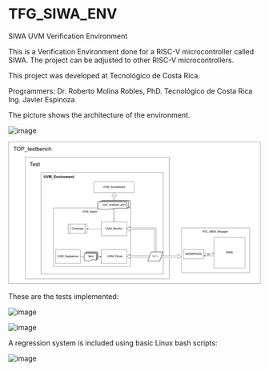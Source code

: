 # TFG_SIWA_ENV

SIWA UVM Verification Environment

This is a Verification Environment done for a RISC-V microcontroller called SIWA. The project can be adjusted to other RISC-V microcontrollers.

This project was developed at Tecnológico de Costa Rica.

Programmers: Dr. Roberto Molina Robles, PhD. Tecnológico de Costa Rica
             Ing. Javier Espinoza

The picture shows the architecture of the environment.

![image](https://github.com/user-attachments/assets/f72a5634-564e-4606-98bc-a83449a86d69)

![UVM_Diagram](images/UVM_env.png)

These are the tests implemented:

![image](https://github.com/user-attachments/assets/47ea4ccb-e3fb-4feb-ba2c-37f6013ebfa6)

![image](https://github.com/user-attachments/assets/98822301-69a6-4774-a15f-93b3dba79205)

A regression system is included using basic Linux bash scripts:

![image](https://github.com/user-attachments/assets/225bc82e-fa53-49af-a079-23ba2741a1f7)



